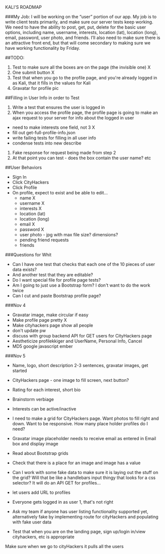 KALI'S ROADMAP

###My Job:
I will be working on the “user” portion of our app. My job is to write client tests primarily, and make sure our server tests keep working. We need to have the ability to post, get, put, delete for the basic user options, including name, username, interests, location (lat), location (long), email, password, user photo, and friends. I’ll also need to make sure there is an attractive front end, but that will come secondary to making sure we have working functionality by Friday.


##TODO:

1. Test to make sure all the boxes are on the page (the invisible one) X
1. One submit button X
1. Test that when you go to the profile page, and you're already logged in as Kali, that it fills in the values for Kali
1. Gravatar for profile pic

##Filling in User Info in order to Test

1. Write a test that ensures the user is logged in
1. When you access the profile page, the profile page is going to make an ajax request to your server for info about the logged in user
  - need to make interests one field, not 3 X
  - fill out get-full-profile-info.json
  - write failing tests for filling in all user info
  - condense tests into new describe
1. Fake response for request being made from step 2
1. At that point you can test - does the box contain the user name? etc


##User Behaviors

- Sign In
- Click CityHackers
- Click Profile
- On profile, expect to exist and be able to edit...
  * name X
  * username X
  * interests X
  * location (lat)
  * location (long)
  * email X
  * password X
  * user photo - jpg with max file size? dimensions?
  * pending friend requests
  * friends

###Questions for Whit

- Can I have one test that checks that each one of the 10 pieces of user data exists?
- And another test that they are editable?
- Do I want special file for profile page tests?
- Am I going to just use a Bootstrap form? I don't want to do the work twice
- Can I cut and paste Bootstrap profile page?

###Nov 4

- Gravatar image, make circular if easy
- Make profile page pretty X
- Make cityhackers page show all people
- don't update pw
- discuss with group backend API for GET users for CityHackers page
- Aestheticize profilekkiger and UserName, Personal Info, Cancel
- MD5 google javascript ember

###Nov 5
- Name, logo, short description 2-3 sentences, gravatar images, get started
- CityHackers page - one image to fill screen, next button?
- Rating for each interest, short bio
- Brainstorm verbiage
- Interests can be active/inactive
- I need to make a grid for CityHackers page. Want photos to fill right and down. Want to be responsive. How many place holder profiles do I need?
- Gravatar image placeholder needs to receive email as entered in Email box and display image
- Read about Bootstrap grids
- Check that there is a place for an image and image has a value
- Can I work with some fake data to make sure it is laying out the stuff on the grid? Will that be like a handlebars input thingy that looks for a css selector? It will do an API GET for profiles...
- let users add URL to profiles
- Everyone gets logged in as user 1, that's not right
- Ask my team if anyone has user listing functionality supported yet, alternatively fake by implementing route for cityHackers and populating with fake user data

- Test that when you are on the landing page, sign up/login in/view cityhackers, etc is appropriate

Make sure when we go to cityHackers it pulls all the users
